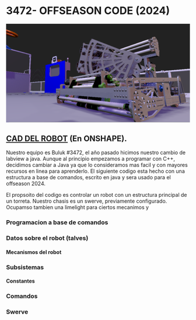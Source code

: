 # 3472- OFFSEASON CODE (2024)
![Robot image](/RobotImage.png)

## [CAD DEL ROBOT](https://cad.onshape.com/documents/c4e9f78261991bb2242b2567/w/02b99510d502362af15c3a0c/e/b0ff74e8066bd57f47d50dfd)  (En ONSHAPE).

Nuestro equipo es Buluk #3472, el año pasado hicimos nuestro cambio de labview a java. Aunque al principio empezamos a programar con C++, decidimos cambiar a Java ya que lo consideramos mas facil y con mayores recursos en linea para aprenderlo. 
El siguiente codigo esta hecho con una estructura a base de comandos, escrito en java y sera usado para el offseason 2024. 

El propsoito del codigo es controlar un robot con un estructura principal de un torreta. Nuestro chasis es un swerve, previamente configurado. Ocupamso tambien una limelight para ciertos mecanimos y 

### Programacion a base de comandos

### Datos sobre el robot (talves)
#### Mecanismos del robot 


### Subsistemas 
#### Constantes

### Comandos


### Swerve

